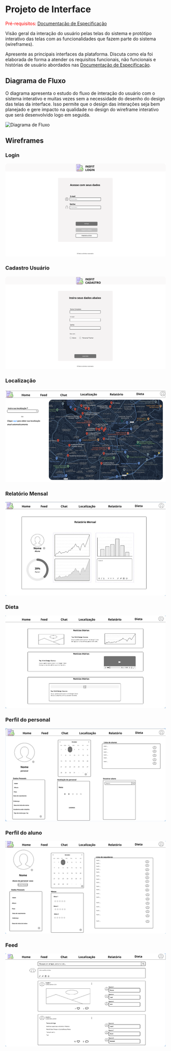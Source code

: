 
# Projeto de Interface

<span style="color:red">Pré-requisitos: <a href="2-Especificação do Projeto.md"> Documentação de Especificação</a></span>

Visão geral da interação do usuário pelas telas do sistema e protótipo interativo das telas com as funcionalidades que fazem parte do sistema (wireframes).

 Apresente as principais interfaces da plataforma. Discuta como ela foi elaborada de forma a atender os requisitos funcionais, não funcionais e histórias de usuário abordados nas <a href="2-Especificação do Projeto.md"> Documentação de Especificação</a>.

## Diagrama de Fluxo

O diagrama apresenta o estudo do fluxo de interação do usuário com o sistema interativo e  muitas vezes sem a necessidade do desenho do design das telas da interface. Isso permite que o design das interações seja bem planejado e gere impacto na qualidade no design do wireframe interativo que será desenvolvido logo em seguida.



![Diagrama de Fluxo](img/Diagrama%20de%20Fluxo.png)


## Wireframes

### Login
![relatorio](img/Login.png)

### Cadastro Usuário
![relatorio](img/Cadastro.png)

### Localização
![relatorio](img/Localiza%C3%A7%C3%A3o.png)

### Relatório Mensal
![relatorio](img/relatorio.jpg)

### Dieta
![dieta](img/dieta.jpg)

### Perfil do personal
![personal](img/personal.png)

### Perfil do aluno
![aluno](img/aluno.png)

### Feed
![feed](img/wireframefeed.png)


